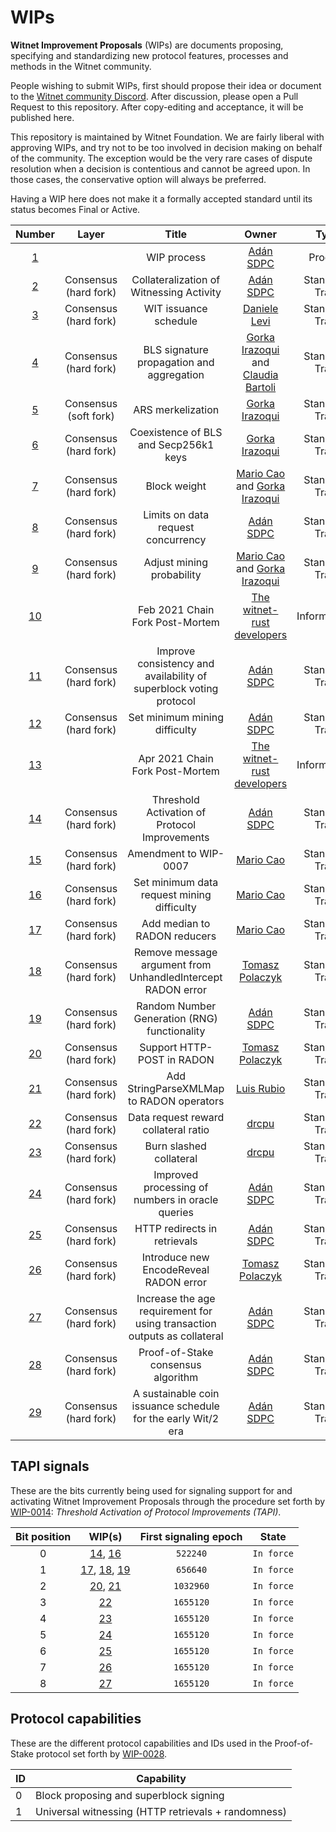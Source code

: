 # WIPs
__Witnet Improvement Proposals__ (WIPs) are documents proposing, specifying and standardizing new protocol features, processes and methods in the Witnet community.

People wishing to submit WIPs, first should propose their idea or document to the [Witnet community Discord][discord]. After discussion, please open a Pull Request to this repository. After copy-editing and acceptance, it will be published here.

This repository is maintained by Witnet Foundation. We are fairly liberal with approving WIPs, and try not to be too involved in decision making on behalf of the community. The exception would be the very rare cases of dispute resolution when a decision is contentious and cannot be agreed upon. In those cases, the conservative option will always be preferred.

Having a WIP here does not make it a formally accepted standard until its status becomes Final or Active.

|      Number       | Layer |                                  Title                                   | Owner | Type | Status |
|:-----------------:|:-----:|:------------------------------------------------------------------------:|:----------------------------:|:-------:|:--------:|
| [1](wip-0001.md)  |  |                               WIP process                                | [Adán SDPC](https://github.com/aesedepece) | Process | Final |
| [2](wip-0002.md)  | Consensus (hard fork) |                 Collateralization of Witnessing Activity                 | [Adán SDPC](https://github.com/aesedepece) | Standards Track | Final |
| [3](wip-0003.md)  | Consensus (hard fork) |                          WIT issuance schedule                           | [Daniele Levi](https://github.com/burguesia) | Standards Track | Final |
| [4](wip-0004.md)  | Consensus (hard fork) |                BLS signature propagation and aggregation                 | [Gorka Irazoqui](https://github.com/girazoki) and [Claudia Bartoli](https://github.com/clbartoli) | Standards Track | Proposed |
| [5](wip-0005.md)  | Consensus (soft fork) |                            ARS merkelization                             | [Gorka Irazoqui](https://github.com/girazoki) | Standards Track | Proposed |
| [6](wip-0006.md)  | Consensus (hard fork) |                  Coexistence of BLS and Secp256k1 keys                   | [Gorka Irazoqui](https://github.com/girazoki) | Standards Track | Proposed |
| [7](wip-0007.md)  | Consensus (hard fork) |                               Block weight                               | [Mario Cao](https://github.com/mariocao) and [Gorka Irazoqui](https://github.com/girazoki) | Standards Track | Final |
| [8](wip-0008.md)  | Consensus (hard fork) |                    Limits on data request concurrency                    | [Adán SDPC](https://github.com/aesedepece) | Standards Track | Final |
| [9](wip-0009.md)  | Consensus (hard fork) |                        Adjust mining probability                         | [Mario Cao](https://github.com/mariocao) and [Gorka Irazoqui](https://github.com/girazoki) | Standards Track | Final |
| [10](wip-0010.md) |  |                     Feb 2021 Chain Fork Post-Mortem                      | [The witnet-rust developers](https://github.com/witnet/witnet-rust/graphs/contributors) | Informational | Final |
| [11](wip-0011.md) | Consensus (hard fork) |    Improve consistency and availability of superblock voting protocol    | [Adán SDPC](https://github.com/aesedepece) | Standards Track | Final |
| [12](wip-0012.md) | Consensus (hard fork) |                      Set minimum mining difficulty                       | [Adán SDPC](https://github.com/aesedepece) | Standards Track | Final |
| [13](wip-0013.md) |  |                     Apr 2021 Chain Fork Post-Mortem                      | [The witnet-rust developers](https://github.com/witnet/witnet-rust/graphs/contributors) | Informational | Final |
| [14](wip-0014.md) | Consensus (hard fork) |              Threshold Activation of Protocol Improvements               | [Adán SDPC](https://github.com/aesedepece) | Standards Track | Final |
| [15](wip-0015.md) | Consensus (hard fork) |                          Amendment to WIP-0007                           | [Mario Cao](https://github.com/mariocao) | Standards Track | Final |
| [16](wip-0016.md) | Consensus (hard fork) |                Set minimum data request mining difficulty                | [Mario Cao](https://github.com/mariocao) | Standards Track | Final |
| [17](wip-0017.md) | Consensus (hard fork) |                       Add median to RADON reducers                       | [Mario Cao](https://github.com/mariocao) | Standards Track | Final |
| [18](wip-0018.md) | Consensus (hard fork) |       Remove message argument from UnhandledIntercept RADON error        | [Tomasz Polaczyk](https://github.com/tmpolaczyk) | Standards Track | Final |
| [19](wip-0019.md) | Consensus (hard fork) |               Random Number Generation (RNG) functionality               | [Adán SDPC](https://github.com/aesedepece) | Standards Track | Final |
| [20](wip-0020.md) | Consensus (hard fork) |                        Support HTTP-POST in RADON                        | [Tomasz Polaczyk](https://github.com/tmpolaczyk) | Standards Track | Final |
| [21](wip-0021.md) | Consensus (hard fork) |                 Add StringParseXMLMap to RADON operators                 | [Luis Rubio](https://github.com/lrubiorod) | Standards Track | Final |
| [22](wip-0022.md) | Consensus (hard fork) |                   Data request reward collateral ratio                   | [drcpu](https://github.com/drcpu-github) | Standards Track | Final |
| [23](wip-0023.md) | Consensus (hard fork) |                         Burn slashed collateral                          | [drcpu](https://github.com/drcpu-github) | Standards Track | Final |
| [24](wip-0024.md) | Consensus (hard fork) |             Improved processing of numbers in oracle queries             | [Adán SDPC](https://github.com/aesedepece) | Standards Track | Final |
| [25](wip-0025.md) | Consensus (hard fork) |                       HTTP redirects in retrievals                       | [Adán SDPC](https://github.com/aesedepece) | Standards Track | Final |
| [26](wip-0026.md) | Consensus (hard fork) |                  Introduce new EncodeReveal RADON error                  | [Tomasz Polaczyk](https://github.com/tmpolaczyk) | Standards Track | Final |
| [27](wip-0027.md) | Consensus (hard fork) | Increase the age requirement for using transaction outputs as collateral | [Adán SDPC](https://github.com/aesedepece) | Standards Track | Final |
| [28](wip-0028.md) | Consensus (hard fork) |                    Proof-of-Stake consensus algorithm                    | [Adán SDPC](https://github.com/aesedepece) | Standards Track | Final |
| [29](wip-0029.md) | Consensus (hard fork) |       A sustainable coin issuance schedule for the early Wit/2 era       | [Adán SDPC](https://github.com/aesedepece) | Standards Track | Final |

## TAPI signals

These are the bits currently being used for signaling support for and activating Witnet Improvement Proposals through
the procedure set forth by [WIP-0014]: _Threshold Activation of Protocol Improvements (TAPI)_.

| Bit position | WIP(s)                                                  | First signaling epoch |    State    |
|:------------:|:-------------------------------------------------------:|:---------------------:|:-----------:|
| 0            | [14](wip-0014.md), [16](wip-0016.md)                    | `522240`              | `In force`  |
| 1            | [17](wip-0017.md), [18](wip-0018.md), [19](wip-0019.md) | `656640`              | `In force`  |
| 2            | [20](wip-0020.md), [21](wip-0021.md)                    | `1032960`             | `In force`  |
| 3            | [22](wip-0022.md)                                       | `1655120`             | `In force`  |
| 4            | [23](wip-0023.md)                                       | `1655120`             | `In force` |
| 5            | [24](wip-0024.md)                                       | `1655120`             | `In force` |
| 6            | [25](wip-0025.md)                                       | `1655120`             | `In force` |
| 7            | [26](wip-0026.md)                                       | `1655120`             | `In force` |
| 8            | [27](wip-0027.md)                                       | `1655120`             | `In force` |

## Protocol capabilities

These are the different protocol capabilities and IDs used in the Proof-of-Stake protocol set forth by [WIP-0028]. 

| **ID** | **Capability**                                      |
|--------|-----------------------------------------------------|
| 0      | Block proposing and superblock signing              |
| 1      | Universal witnessing (HTTP retrievals + randomness) |

[discord]: https://discord.gg/X4uurfP
[WIP-0014]: wip-0014.md
[WIP-0028]: wip-0028.md
